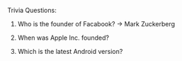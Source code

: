 Trivia Questions:

1. Who is the founder of Facabook?
-> Mark Zuckerberg

2. When was Apple Inc. founded?

3. Which is the latest Android version?
